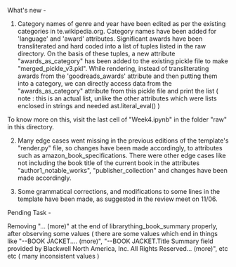 What's new - 

1. Category names of genre and year have been edited as per the existing categories in te.wikipedia.org. Category names have been added for 'language' and 'award' attributes. Significant awards have been transliterated and hard coded into a list of tuples listed in the raw directory. On the basis of these tuples, a new attribute "awards_as_category" has been added to the existing pickle file to make "merged_pickle_v3.pkl". While rendering, instead of transliterating awards from the 'goodreads_awards' attribute and then putting them into a category, we can directly access data from the "awards_as_category" attribute from this pickle file and print the list ( note : this is an actual list, unlike the other attributes which were lists enclosed in strings and needed ast.literal_eval() )

  To know more on this, visit the last cell of "Week4.ipynb" in the folder "raw" in this directory.

2. Many edge cases went missing in the previous editions of the template's "render.py" file, so changes have been made accordingly, to attributes such as amazon_book_specifications. There were other edge cases like not including the book title of the current book in the attributes "author1_notable_works", "publisher_collection" and changes have been made accordingly.

3. Some grammatical corrections, and modifications to some lines in the template have been made, as suggested in the review meet on 11/06.


Pending Task - 

Removing "… (more)" at the end of librarything_book_summary properly, after observing some values ( there are some values which end in things like "--BOOK JACKET.… (more)", "--BOOK JACKET.Title Summary field provided by Blackwell North America, Inc. All Rights Reserved… (more)", etc etc ( many inconsistent values )
